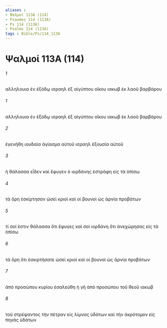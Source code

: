 ```yaml
---
aliases : 
- Ψαλμοί 113A (114)
- Psaumes 114 (113A)
- Ps 114 (113A)
- Psalms 114 (113A)
tags : Bible/Ps/114_113A
---
```


# Ψαλμοί 113A (114)

###### 1
αλληλουια ἐν ἐξόδῳ ισραηλ ἐξ αἰγύπτου οἴκου ιακωβ ἐκ λαοῦ βαρβάρου
###### 1
αλληλουια ἐν ἐξόδῳ ισραηλ ἐξ αἰγύπτου οἴκου ιακωβ ἐκ λαοῦ βαρβάρου
###### 2
ἐγενήθη ιουδαία ἁγίασμα αὐτοῦ ισραηλ ἐξουσία αὐτοῦ
###### 3
ἡ θάλασσα εἶδεν καὶ ἔφυγεν ὁ ιορδάνης ἐστράφη εἰς τὰ ὀπίσω
###### 4
τὰ ὄρη ἐσκίρτησαν ὡσεὶ κριοὶ καὶ οἱ βουνοὶ ὡς ἀρνία προβάτων
###### 5
τί σοί ἐστιν θάλασσα ὅτι ἔφυγες καὶ σοί ιορδάνη ὅτι ἀνεχώρησας εἰς τὰ ὀπίσω
###### 6
τὰ ὄρη ὅτι ἐσκιρτήσατε ὡσεὶ κριοί καὶ οἱ βουνοὶ ὡς ἀρνία προβάτων
###### 7
ἀπὸ προσώπου κυρίου ἐσαλεύθη ἡ γῆ ἀπὸ προσώπου τοῦ θεοῦ ιακωβ
###### 8
τοῦ στρέψαντος τὴν πέτραν εἰς λίμνας ὑδάτων καὶ τὴν ἀκρότομον εἰς πηγὰς ὑδάτων
